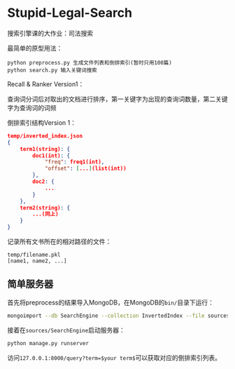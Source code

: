 # Stupid-Legal-Search
搜索引擎课的大作业：司法搜索

最简单的原型用法：

```
python preprocess.py 生成文件列表和倒排索引(暂时只用100篇)
python search.py 输入关键词搜索
```

Recall & Ranker Version1：

查询词分词后对取出的文档进行排序，第一关键字为出现的查询词数量，第二关键字为查询词的词频

倒排索引结构Version 1：

```json
temp/inverted_index.json
{
	term1(string): {
    	doc1(int): {
            "freq": freq1(int),
			"offset": [...](list(int))
        },
		doc2: {
            ...
        }
	},
	term2(string): {
        ...(同上)
    }
}
```

记录所有文书所在的相对路径的文件：

```
temp/filename.pkl
[name1, name2, ...]
```

## 简单服务器

首先将preprocess的结果导入MongoDB，在MongoDB的`bin/`目录下运行：

```bash
mongoimport --db SearchEngine --collection InvertedIndex --file sources/temp/inverted_index.json --jsonArray
```

接着在`sources/SearchEngine`启动服务器：

```bash
python manage.py runserver
```

访问`127.0.0.1:8000/query?term=$your term$`可以获取对应的倒排索引列表。

